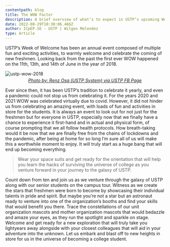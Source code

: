 ```yaml
---
contentpath: blog
title: The WOW Factor
description: A brief overview of what’s to expect in USTP’s upcoming Week of Welcome.
date: 2022-08-29T10:30:06.466Z
author: ICpEP.SE - USTP | Wilgen Melendez
type: Article
---
```

USTP’s Week of Welcome has been an annual event composed of multiple fun and exciting activities, to warmly welcome and celebrate the coming of new freshmen. Looking back from the past the first ever WOW happened on the 11th, 13th, and 14th of June in the year of 2018. 

![ustp-wow-2018](ustp-wow-2018.png "USTP WoW 2018")

<a href='https://web.facebook.com/ustp2016/photos/a.426065421195477/426073121194707'>
<p style="text-align: center; font-style: italic; margin-top: -10px;">Photo by: Renz Osa (USTP System) via USTP FB Page</p>
</a>

Ever since then, it has been USTP’s tradition to celebrate it yearly, and even a pandemic could not stop us from celebrating it. For the years 2020 and 2021 WOW was celebrated virtually due to covid. However, it did not hinder us from celebrating an amazing event, with loads of fun and activities in store for the students. It is always an event to look out for not just for the freshmen but for everyone in USTP, especially now that we finally have a chance to experience it first-hand and in actual and physical form, of course prompting that we all follow health protocols. How breath-taking would it be now that we are finally free from the chains of lockdowns and the pandemic, after being at home for so long I’m sure all of us will make this a worthwhile moment to enjoy. It will truly start as a huge bang that will end up becoming everything. 

> Wear your space suits and get ready for the orientation that will help you learn the hacks of surviving the universe of college as you venture forward in your journey to the galaxy of USTP.

 Count down from ten and join us as we venture through the galaxy of USTP along with our senior students on the campus tour. Witness as we create the stars that freshmen were born to become by showcasing their individual talents in pride and spirit. But maybe you’re not a star but an astronaut ready to venture into one of the organization’s booths and find your skills that would benefit you there. Trace the constellations of our unit organization mascots and mother organization mascots that would bedazzle and amaze your eyes, as they run the spotlight and sparkle on stage. Welcome and get ready for a new exploration that will truly take you lightyears away alongside with your closest colleagues that will aid in your adventure into the unknown. Let us embark and blast off to new heights in store for us in the universe of becoming a college student.